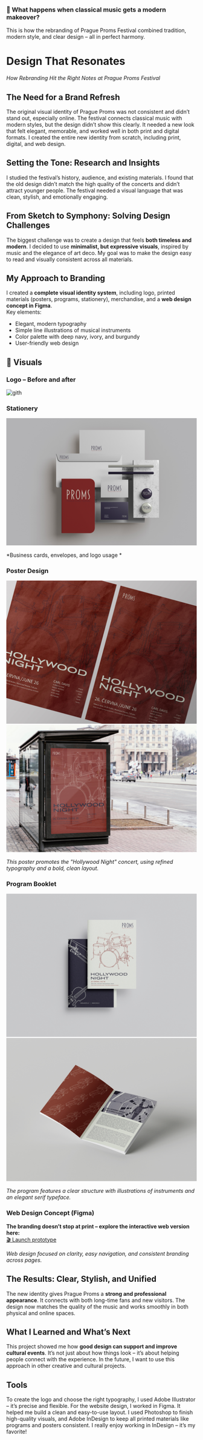 ### 🎼 What happens when classical music gets a modern makeover?  
This is how the rebranding of Prague Proms Festival combined tradition, modern style, and clear design – all in perfect harmony.

# Design That Resonates  
*How Rebranding Hit the Right Notes at Prague Proms Festival*


## The Need for a Brand Refresh  
The original visual identity of Prague Proms was not consistent and didn’t stand out, especially online. The festival connects classical music with modern styles, but the design didn’t show this clearly. It needed a new look that felt elegant, memorable, and worked well in both print and digital formats.
I created the entire new identity from scratch, including print, digital, and web design.


## Setting the Tone: Research and Insights  
I studied the festival’s history, audience, and existing materials. I found that the old design didn’t match the high quality of the concerts and didn’t attract younger people. The festival needed a visual language that was clean, stylish, and emotionally engaging.


## From Sketch to Symphony: Solving Design Challenges  
The biggest challenge was to create a design that feels **both timeless and modern**. I decided to use **minimalist, but expressive visuals**, inspired by music and the elegance of art deco. My goal was to make the design easy to read and visually consistent across all materials.


## My Approach to Branding  
I created a **complete visual identity system**, including logo, printed materials (posters, programs, stationery), merchandise, and a **web design concept in Figma**.  
Key elements:  
- Elegant, modern typography  
- Simple line illustrations of musical instruments  
- Color palette with deep navy, ivory, and burgundy  
- User-friendly web design


## 🎨 Visuals  

### Logo – Before and after
![gith](https://github.com/user-attachments/assets/eb07b695-b7cd-43f0-87ce-49895a8ddc1c)


### Stationery  
![Logo and Stationery](https://github.com/ValerieVirt/english-for-designers/blob/3728cd80b18839cebc653bd702c20831ad821618/IMG/ad696191-7703-44f4-a47c-95ef00eff8c6.jpg)

*Business cards, envelopes, and logo usage *


### Poster Design  
![Obrázek 1](https://github.com/ValerieVirt/english-for-designers/blob/2ddd441a3e62ea55cc56fd0b4df0bb92a3889df4/IMG/1ef1729f-4006-4ce7-be80-d930c055d509_rw_1920.jpg) 
![Obrázek 2](https://github.com/ValerieVirt/english-for-designers/blob/0b211a54d24c1738fd2bb81c36859bc2704a9558/IMG/444f3711-3b69-46aa-b4f5-7034f9a46d68_rw_3840.jpg) 


*This poster promotes the "Hollywood Night" concert, using refined typography and a bold, clean layout.*


### Program Booklet  
![Program Booklet Interior](https://github.com/ValerieVirt/english-for-designers/blob/09d2432d0ea475960436805d8e8471ca82313cd8/IMG/c5cdd3e8-22e1-4391-bd8f-3b4e5fa13f46.jpg)![Obrázek 2](https://github.com/ValerieVirt/english-for-designers/blob/f671dff6b093afc67b75a933144c4bbda6635650/IMG/e47307b2-dc2b-4785-9f0a-3b9604766917.jpg)

*The program features a clear structure with illustrations of instruments and an elegant serif typeface.*


### Web Design Concept (Figma)  
**The branding doesn’t stop at print – explore the interactive web version here:**  
[🎬 Launch prototype](https://www.figma.com/proto/k4VsZOdwGLc4smAPIvQdFi/V%C5%A0KK?node-id=102-177&p=f&scaling=scale-down&content-scaling=fixed&page-id=0%3A1&embed-host=share)

*Web design focused on clarity, easy navigation, and consistent branding across pages.*


## The Results: Clear, Stylish, and Unified  
The new identity gives Prague Proms a **strong and professional appearance**. It connects with both long-time fans and new visitors. The design now matches the quality of the music and works smoothly in both physical and online spaces.


## What I Learned and What’s Next  
This project showed me how **good design can support and improve cultural events**. It’s not just about how things look – it’s about helping people connect with the experience. In the future, I want to use this approach in other creative and cultural projects.


## Tools
To create the logo and choose the right typography, I used Adobe Illustrator – it’s precise and flexible.
For the website design, I worked in Figma. It helped me build a clean and easy-to-use layout.
I used Photoshop to finish high-quality visuals, and Adobe InDesign to keep all printed materials like programs and posters consistent.
I really enjoy working in InDesign – it’s my favorite!
